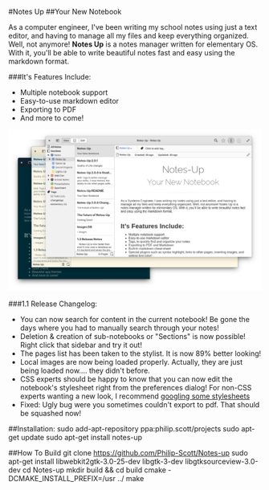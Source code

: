 #Notes Up
##Your New Notebook

As a computer engineer, I've been writing my school notes using just a text editor, and having to manage all my files and keep everything organized. Well, not anymore! **Notes Up** is a notes manager written for elementary OS. With it, you'll be able to write beautiful notes fast and easy using the markdown format.

###It's Features Include:

- Multiple notebook support
- Easy-to-use markdown editor
- Exporting to PDF
- And more to come!

![screenshot](https://github.com/Philip-Scott/Notes-up/blob/master/Screenshot.png?raw=true)

###1.1 Release Changelog:

- You can now search for content in the current notebook! Be gone the days where you had to manually search through your notes!
- Deletion & creation of sub-notebooks or "Sections" is now possible! Right click that sidebar and try it out!
- The pages list has been taken to the stylist. It is now 89% better looking!
- Local images are now being loaded properly. Actually, they are just being loaded now.... they didn't before.
- CSS experts should be happy to know that you can now edit the notebook's stylesheet right from the preferences dialog! For non-CSS experts wanting a new look, I recommend [googling some stylesheets](http://www.google.com.mx/search?rls=x86_64&q=markdown+stylesheets)
- Fixed: Ugly bug were you sometimes couldn't export to pdf. That should be squashed now!

##Installation:
	sudo add-apt-repository ppa:philip.scott/projects
	sudo apt-get update
	sudo apt-get install notes-up

##How To Build
	git clone https://github.com/Philip-Scott/Notes-up
	sudo apt-get install libwebkit2gtk-3.0-25-dev libgtk-3-dev libgtksourceview-3.0-dev
	cd Notes-up
	mkdir build && cd build 
	cmake -DCMAKE_INSTALL_PREFIX=/usr ../
	make
